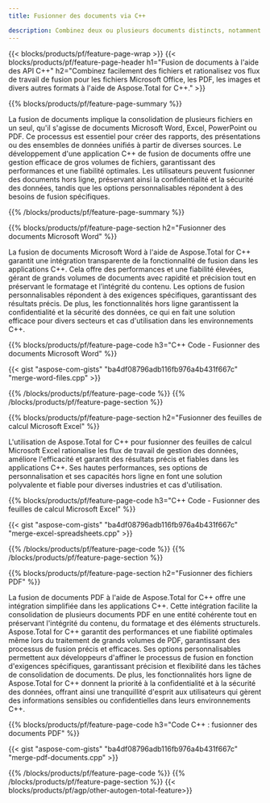 ```yaml
---
title: Fusionner des documents via C++ 

description: Combinez deux ou plusieurs documents distincts, notamment Microsoft Word, Excel, PowerPoint, PDF et Images via votre application C++. Testez les résultats de la fusion en ligne via l'application.
---
```


{{< blocks/products/pf/feature-page-wrap >}}
{{< blocks/products/pf/feature-page-header h1="Fusion de documents à l'aide des API C++" h2="Combinez facilement des fichiers et rationalisez vos flux de travail de fusion pour les fichiers Microsoft Office, les PDF, les images et divers autres formats à l'aide de Aspose.Total for C++." >}}

{{% blocks/products/pf/feature-page-summary %}}

La fusion de documents implique la consolidation de plusieurs fichiers en un seul, qu'il s'agisse de documents Microsoft Word, Excel, PowerPoint ou PDF. Ce processus est essentiel pour créer des rapports, des présentations ou des ensembles de données unifiés à partir de diverses sources. Le développement d'une application C++ de fusion de documents offre une gestion efficace de gros volumes de fichiers, garantissant des performances et une fiabilité optimales. Les utilisateurs peuvent fusionner des documents hors ligne, préservant ainsi la confidentialité et la sécurité des données, tandis que les options personnalisables répondent à des besoins de fusion spécifiques. 

{{% /blocks/products/pf/feature-page-summary  %}}

{{% blocks/products/pf/feature-page-section  h2="Fusionner des documents Microsoft Word" %}}

La fusion de documents Microsoft Word à l'aide de Aspose.Total for C++ garantit une intégration transparente de la fonctionnalité de fusion dans les applications C++. Cela offre des performances et une fiabilité élevées, gérant de grands volumes de documents avec rapidité et précision tout en préservant le formatage et l’intégrité du contenu. Les options de fusion personnalisables répondent à des exigences spécifiques, garantissant des résultats précis. De plus, les fonctionnalités hors ligne garantissent la confidentialité et la sécurité des données, ce qui en fait une solution efficace pour divers secteurs et cas d'utilisation dans les environnements C++.


{{% blocks/products/pf/feature-page-code h3="C++ Code - Fusionner des documents Microsoft Word" %}}

{{< gist "aspose-com-gists" "ba4df08796adb116fb976a4b431f667c" "merge-word-files.cpp" >}}

{{% /blocks/products/pf/feature-page-code  %}}
{{% /blocks/products/pf/feature-page-section %}}

{{% blocks/products/pf/feature-page-section  h2="Fusionner des feuilles de calcul Microsoft Excel" %}}

L'utilisation de Aspose.Total for C++ pour fusionner des feuilles de calcul Microsoft Excel rationalise les flux de travail de gestion des données, améliore l'efficacité et garantit des résultats précis et fiables dans les applications C++. Ses hautes performances, ses options de personnalisation et ses capacités hors ligne en font une solution polyvalente et fiable pour diverses industries et cas d'utilisation.


{{% blocks/products/pf/feature-page-code h3="C++ Code - Fusionner des feuilles de calcul Microsoft Excel" %}}

{{< gist "aspose-com-gists" "ba4df08796adb116fb976a4b431f667c" "merge-excel-spreadsheets.cpp" >}}

{{% /blocks/products/pf/feature-page-code  %}}
{{% /blocks/products/pf/feature-page-section %}}


{{% blocks/products/pf/feature-page-section  h2="Fusionner des fichiers PDF" %}}

La fusion de documents PDF à l'aide de Aspose.Total for C++ offre une intégration simplifiée dans les applications C++. Cette intégration facilite la consolidation de plusieurs documents PDF en une entité cohérente tout en préservant l'intégrité du contenu, du formatage et des éléments structurels. Aspose.Total for C++ garantit des performances et une fiabilité optimales même lors du traitement de grands volumes de PDF, garantissant des processus de fusion précis et efficaces. Ses options personnalisables permettent aux développeurs d'affiner le processus de fusion en fonction d'exigences spécifiques, garantissant précision et flexibilité dans les tâches de consolidation de documents. De plus, les fonctionnalités hors ligne de Aspose.Total for C++ donnent la priorité à la confidentialité et à la sécurité des données, offrant ainsi une tranquillité d'esprit aux utilisateurs qui gèrent des informations sensibles ou confidentielles dans leurs environnements C++.

{{% blocks/products/pf/feature-page-code h3="Code C++ : fusionner des documents PDF" %}}

{{< gist "aspose-com-gists" "ba4df08796adb116fb976a4b431f667c" "merge-pdf-documents.cpp" >}}

{{% /blocks/products/pf/feature-page-code  %}}
{{% /blocks/products/pf/feature-page-section %}}
{{< blocks/products/pf/agp/other-autogen-total-feature>}}